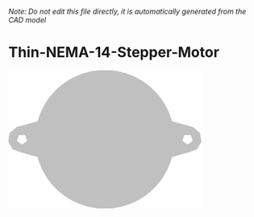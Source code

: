 ###### Note: Do not edit this file directly, it is automatically generated from the CAD model

# Thin-NEMA-14-Stepper-Motor

![](/project.svg)


